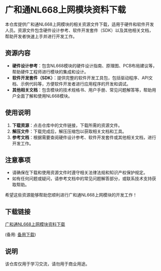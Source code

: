 # 广和通NL668上网模块资料下载

本仓库提供广和通NL668上网模块的相关资源文件下载，适用于硬件和软件开发人员。资源文件包含硬件设计参考、软件开发套件（SDK）以及其他相关文档，帮助开发者快速上手并进行开发工作。

## 资源内容

- **硬件设计参考**：包含NL668模块的硬件设计指南、原理图、PCB布局建议等，帮助硬件工程师进行模块的集成和设计。
- **软件开发套件（SDK）**：提供完整的软件开发工具包，包括驱动程序、API文档、示例代码等，方便软件开发者进行应用程序的开发和调试。
- **其他相关文档**：包含模块的技术规格书、用户手册、常见问题解答等，帮助用户全面了解和使用NL668模块。

## 使用说明

1. **下载资源**：点击仓库中的文件链接，下载所需的资源文件。
2. **解压文件**：下载完成后，解压压缩包以获取相关文档和工具。
3. **参考文档**：根据需要查阅硬件设计参考、软件开发套件或其他相关文档，进行开发工作。

## 注意事项

- 请确保在下载和使用资源文件时遵守相关法律法规和知识产权保护规定。
- 如有任何问题或疑问，请参考文档中的常见问题解答部分，或联系技术支持获取帮助。

希望这些资源能够帮助您顺利进行广和通NL668上网模块的开发工作！

## 下载链接
[广和通NL668上网模块资料下载](https://pan.quark.cn/s/57d5d7333af4) 

(备用: [备用下载](https://pan.baidu.com/s/1WhwDpk1T2vEkM2vqsIX6SA?pwd=1234))

## 说明

该仓库仅用于学习交流，请勿用于商业用途。
